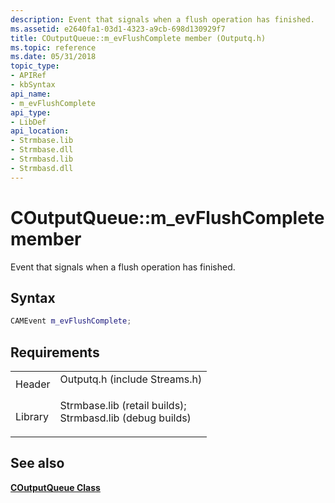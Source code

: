 ```yaml
---
description: Event that signals when a flush operation has finished.
ms.assetid: e2640fa1-03d1-4323-a9cb-698d130929f7
title: COutputQueue::m_evFlushComplete member (Outputq.h)
ms.topic: reference
ms.date: 05/31/2018
topic_type: 
- APIRef
- kbSyntax
api_name: 
- m_evFlushComplete
api_type: 
- LibDef
api_location: 
- Strmbase.lib
- Strmbase.dll
- Strmbasd.lib
- Strmbasd.dll
---
```


# COutputQueue::m\_evFlushComplete member

Event that signals when a flush operation has finished.

## Syntax


```C++
CAMEvent m_evFlushComplete;
```



## Requirements



|                    |                                                                                                                                                                                            |
|--------------------|--------------------------------------------------------------------------------------------------------------------------------------------------------------------------------------------|
| Header<br/>  | <dl> <dt>Outputq.h (include Streams.h)</dt> </dl>                                                                                   |
| Library<br/> | <dl> <dt>Strmbase.lib (retail builds); </dt> <dt>Strmbasd.lib (debug builds)</dt> </dl> |



## See also

<dl> <dt>

[**COutputQueue Class**](coutputqueue.md)
</dt> </dl>

 

 




